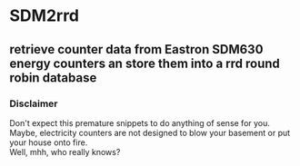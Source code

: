 # SDM2rrd
## retrieve counter data from Eastron SDM630 energy counters an store them into a rrd round robin database
### Disclaimer
Don't expect this premature snippets to do anything of sense for you.  
Maybe, electricity counters are not designed to blow your basement or put your house onto fire.  
Well, mhh, who really knows?
